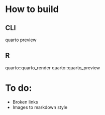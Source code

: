 # How to build
## CLI
quarto preview

## R
quarto::quarto_render
quarto::quarto_preview

# To do:

* Broken links
* Images to markdown style